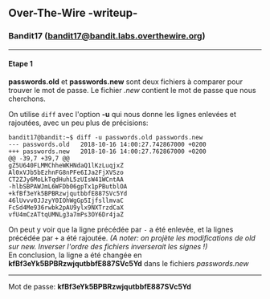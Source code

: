 ## Over-The-Wire -writeup-
### Bandit17 (bandit17@bandit.labs.overthewire.org)

---
#### Etape 1

**passwords.old** et **passwords.new** sont deux fichiers à comparer pour trouver le mot de passe. Le fichier *.new* contient le mot de passe que nous cherchons.

On utilise `diff` avec l'option **-u** qui nous donne les lignes enlevées et rajoutées, avec un peu plus de précisions:

 ```console
 bandit17@bandit:~$ diff -u passwords.old passwords.new
--- passwords.old	2018-10-16 14:00:27.742867000 +0200
+++ passwords.new	2018-10-16 14:00:27.762867000 +0200
@@ -39,7 +39,7 @@
 gZ5U640FLMMChheWKHNdaQ1lKzLuqjxZ
 Al0xVJb5bEzhnFG8nPFe6IJa2FjXVSzo
 CT2ZJy6MoLkTqdHuhL5zUIsW41WCntAA
-hlbSBPAWJmL6WFDb06gpTx1pPButblOA
+kfBf3eYk5BPBRzwjqutbbfE887SVc5Yd
 46lUvvv0JJzyY0IOhWgGp5IjfsllmvaC
 FcSd4Me936rwbk2pAU9ylx9NXTrzdCaX
 vfU4mCzATtqUMNLg3a7mPs3OY6Dr4jaZ
 ```
 
 On peut y voir que la ligne précédée par `-` a été enlevée, et la lignes précédée par `+` a été rajoutée. *(A noter: on projète les modifications de *old* sur *new*. Inverser l'ordre des fichiers inverserait les signes !)*  
 En conclusion, la ligne a été changée en **kfBf3eYk5BPBRzwjqutbbfE887SVc5Yd** dans le fichiers *passwords.new*
 
 ---
 Mot de passe: **kfBf3eYk5BPBRzwjqutbbfE887SVc5Yd**
